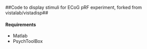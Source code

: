 ##Code to display stimuli for ECoG pRF experiment, forked from vistalab/vistadisp##

#### Requirements ####
- Matlab
- PsychToolBox
